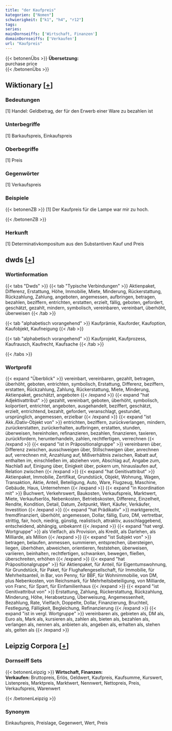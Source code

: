 ```yaml
---
title: "der Kaufpreis"
kategorien: ["Nomen"]
schwierigkeit: ["k1", "h4", "r12"]
tags:
series:
mainDornseiffs: ['Wirtschaft, Finanzen']
domainDornseiffs: ['Verkaufen']
url: "Kaufpreis"
---
```


{{< betonenÜbs >}}
**Übersetzung:**  
purchase price  
{{< /betonenÜbs >}}

## Wiktionary [[+](https://de.wiktionary.org/wiki/Kaufpreis)]

### Bedeutungen
[1] Handel: Geldbetrag, der für den Erwerb einer Ware zu bezahlen ist  

### Unterbegriffe
[1] Barkaufspreis, Einkaufspreis  

### Oberbegriffe
[1] Preis  

### Gegenwörter
[1] Verkaufspreis  

### Beispiele
{{< betonenZB >}}
[1] Der Kaufpreis für die Lampe war mir zu hoch.  

{{< /betonenZB >}}
### Herkunft
[1] Determinativkompositum aus den Substantiven Kauf und Preis  



## dwds [[+](https://www.dwds.de/wb/Kaufpreis)]

### Wortinformation
{{< tabs "Dwds" >}}
{{< tab "Typische Verbindungen" >}}
Aktienpaket, Differenz, Erstattung, Höhe, Immobilie, Miete, Minderung, Rückerstattung, Rückzahlung, Zahlung, angeboten, angemessen, aufbringen, betragen, bezahlen, beziffern, entrichten, erstatten, erzielt, fällig, geboten, gefordert, geschätzt, gezahlt, mindern, symbolisch, vereinbaren, vereinbart, überhöht, überweisen
{{< /tab >}}

{{< tab "alphabetisch vorangehend" >}}
Kaufprämie, Kauforder, Kaufoption, Kaufobjekt, Kaufneigung
{{< /tab >}}

{{< tab "alphabetisch vorangehend" >}}
Kaufprojekt, Kaufprozess, Kaufrausch, Kaufrecht, Kaufsache
{{< /tab >}}

{{< /tabs >}}

### Wortprofil
{{< expand "Überblick" >}} vereinbart, vereinbaren, gezahlt, betragen, überhöht, geboten, entrichten, symbolisch, Erstattung, Differenz, beziffern, erstatten, Rückzahlung, Zahlung, Rückerstattung, Miete, Minderung, Aktienpaket, geschätzt, angeboten {{< /expand >}}
{{< expand "hat Adjektivattribut" >}} gezahlt, vereinbart, geboten, überhöht, symbolisch, kolportiert, entrichtet, angeboten, ausgehandelt, beziffert, geschätzt, erzielt, entrichtend, bezahlt, gefordert, veranschlagt, gestundet, ursprünglich, angemessen, erzielbar {{< /expand >}}
{{< expand "ist Akk./Dativ-Objekt von" >}} entrichten, beziffern, zurückverlangen, mindern, zurückerstatten, zurückerhalten, aufbringen, erstatten, stunden, überweisen, hereinholen, refinanzieren, bezahlen, finanzieren, taxieren, zurückfordern, herunterhandeln, zahlen, rechtfertigen, verrechnen {{< /expand >}}
{{< expand "ist in Präpositionalgruppe" >}} vereinbaren über, Differenz zwischen, ausschweigen über, Stillschweigen über, anrechnen auf, verrechnen mit, Anzahlung auf, Mißverhältnis zwischen, Rabatt auf, enthalten im, einschließen im, abziehen vom, Abschlag auf, Angabe zum, Nachlaß auf, Einigung über, Einigkeit über, pokern um, hinauslaufen auf, Relation zwischen {{< /expand >}}
{{< expand "hat Genitivattribut" >}} Aktienpaket, Immobilie, Zertifikat, Grundstück, Objekt, Wohnung, Wagen, Transaktion, Aktie, Anteil, Beteiligung, Auto, Ware, Flugzeug, Maschine, Gebäude, Haus, Unternehmen {{< /expand >}}
{{< expand "in Koordination mit" >}} Buchwert, Verkehrswert, Baukosten, Verkaufspreis, Marktwert, Miete, Verkaufserlös, Nebenkosten, Betriebskosten, Differenz, Einzelheit, Rendite, Kondition, Detail, Datum, Zeitpunkt, Wert, Käufer, Verkäufer, Investition {{< /expand >}}
{{< expand "hat Prädikativ" >}} marktgerecht, fremdfinanziert, überhöht, angemessen, Dollar, fällig, Euro, DM, vertretbar, strittig, fair, hoch, niedrig, günstig, realistisch, attraktiv, ausschlaggebend, entscheidend, abhängig, unbekannt {{< /expand >}}
{{< expand "hat vergl. Wortgruppe" >}} als Vielfach, als Provision, als Kredit, als Darlehen, als Milliarde, als Million {{< /expand >}}
{{< expand "ist Subjekt von" >}} betragen, belaufen, anmessen, summieren, entsprechen, übersteigen, liegen, überhöhen, abweichen, orientieren, feststehen, überweisen, variieren, beinhalten, rechtfertigen, schwanken, bewegen, fließen, überschreiten, erhöhen {{< /expand >}}
{{< expand "hat Präpositionalgruppe" >}} für Aktienpaket, für Anteil, für Eigentumswohnung, für Grundstück, für Paket, für Flughafengesellschaft, für Immobilie, für Mehrheitsanteil, in Bar, von Penny, für BBF, für Wohnimmobilie, von DM, plus Nebenkosten, von Reichsmark, für Mehrheitsbeteiligung, von Milliarde, von Franc, für Spart, für Einfamilienhaus {{< /expand >}}
{{< expand "ist Genitivattribut von" >}} Erstattung, Zahlung, Rückerstattung, Rückzahlung, Minderung, Höhe, Herabsetzung, Überweisung, Angemessenheit, Bezahlung, Rate, Vielfach, Doppelte, Dollar, Finanzierung, Bruchteil, Festlegung, Fälligkeit, Begleichung, Refinanzierung {{< /expand >}}
{{< expand "ist in vergl. Wortgruppe" >}} vereinbaren als, gebieten als, DM als, Euro als, Mark als, kursieren als, zahlen als, bieten als, bezahlen als, verlangen als, nennen als, anbieten als, angeben als, erhalten als, stehen als, gelten als {{< /expand >}}

## Leipzig Corpora [[+](https://corpora.uni-leipzig.de/en/res?word=Kaufpreis&corpusId=deu_newscrawl-public_2018)]

### Dornseiff Sets
{{< betonenLeipzig >}}
**Wirtschaft, Finanzen:**  
**Verkaufen:** Bruttopreis, Erlös, Geldwert, Kaufpreis, Kaufsumme, Kurswert, Listenpreis, Marktpreis, Marktwert, Nennwert, Nettopreis, Preis, Verkaufspreis, Warenwert  

{{< /betonenLeipzig >}}

### Synonym
Einkaufspreis, Preislage, Gegenwert, Wert, Preis

